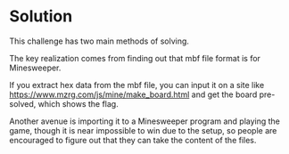 # Solution

This challenge has two main methods of solving. 

The key realization comes from finding out that mbf file format is for Minesweeper. 

If you extract hex data from the mbf file, you can input it on a site like https://www.mzrg.com/js/mine/make_board.html and get the board pre-solved, which shows the flag. 

Another avenue is importing it to a Minesweeper program and playing the game, though it is near impossible to win due to the setup, so people are encouraged to figure out that they can take the content of the files. 
